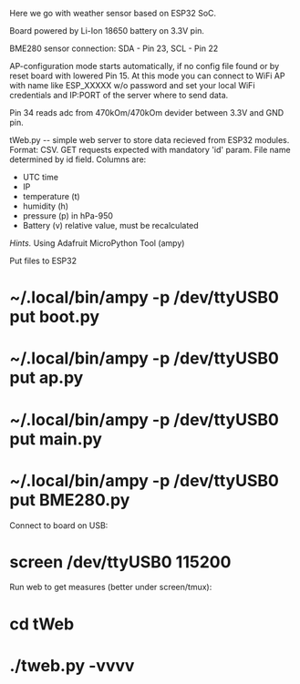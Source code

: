 Here we go with weather sensor based on ESP32 SoC.

Board powered by Li-Ion 18650 battery on 3.3V pin.

BME280 sensor connection: SDA - Pin 23, SCL - Pin 22

AP-configuration mode starts automatically, if no config file found or by reset board with lowered Pin 15. 
At this mode you can connect to WiFi AP with name like ESP_XXXXX w/o password and set your local WiFi credentials and IP:PORT of the server where to send data.

Pin 34 reads adc from 470kOm/470kOm devider between 3.3V and GND pin.

tWeb.py -- simple web server to store data recieved from ESP32 modules. Format: CSV. GET requests expected with mandatory 'id' param. File name determined by id field. Columns are:
- UTC time
- IP
- temperature (t)
- humidity (h)
- pressure (p) in hPa-950
- Battery (v) relative value, must be recalculated


*Hints.*
Using Adafruit MicroPython Tool (ampy)

Put files to ESP32

# ~/.local/bin/ampy -p /dev/ttyUSB0 put boot.py 
# ~/.local/bin/ampy -p /dev/ttyUSB0 put ap.py 
# ~/.local/bin/ampy -p /dev/ttyUSB0 put main.py 
# ~/.local/bin/ampy -p /dev/ttyUSB0 put BME280.py 

Connect to board on USB:

# screen /dev/ttyUSB0 115200

Run web to get measures (better under screen/tmux):

# cd tWeb
# ./tweb.py -vvvv

